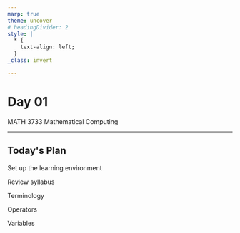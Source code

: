```yaml
---
marp: true
theme: uncover
# headingDivider: 2
style: |
  * {
    text-align: left;
  }
_class: invert

---
```

# Day 01
MATH 3733
Mathematical Computing

---

## Today's Plan

Set up the learning environment

Review syllabus

Terminology

Operators

Variables